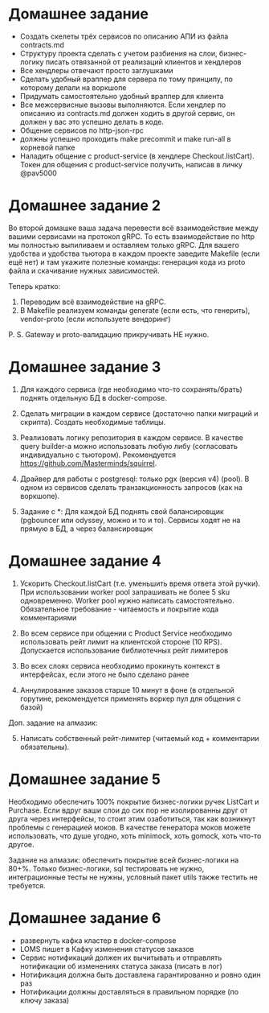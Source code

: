 # Домашнее задание

- Создать скелеты трёх сервисов по описанию АПИ из файла contracts.md
- Структуру проекта сделать с учетом разбиения на слои, бизнес-логику писать отвязанной от реализаций клиентов и хендлеров
- Все хендлеры отвечают просто заглушками
- Сделать удобный враппер для сервера по тому принципу, по которому делали на воркшопе
- Придумать самостоятельно удобный враппер для клиента
- Все межсервисные вызовы выполняются. Если хендлер по описанию из contracts.md должен ходить в другой сервис, он должен у вас это успешно делать в коде.
- Общение сервисов по http-json-rpc
- должны успешно проходить make precommit и make run-all в корневой папке
- Наладить общение с product-service (в хендлере Checkout.listCart). Токен для общения с product-service получить, написав в личку @pav5000


# Домашнее задание 2

Во второй домашке ваша задача перевести всё взаимодействие между вашими сервисами на протокол gRPC. То есть взаимодействие по http мы полностью выпиливаем и оставляем только gRPC.  Для вашего удобства и удобства тьютора в каждом проекте заведите Makefile (если ещё нет) и там укажите полезные команды: генерация кода из proto файла и скачивание нужных зависимостей.

Теперь кратко:

1. Переводим всё взаимодействие на gRPC.
2. В Makefile реализуем команды generate (если есть, что генерить), vendor-proto (если используете вендоринг)

P. S. Gateway и proto-валидацию прикручивать НЕ нужно.


# Домашнее задание 3

1) Для каждого сервиса (где необходимо что-то сохранять/брать) поднять отдельную БД в docker-compose.

2) Сделать миграции в каждом сервисе (достаточно папки миграций и скрипта).
Создать необходимые таблицы.

3) Реализовать логику репозитория в каждом сервисе.
В качестве query builder-а можно использовать любую либу (согласовать индивидуально с тьютором). Рекомендуется https://github.com/Masterminds/squirrel.

4) Драйвер для работы с postgresql: только pgx (версия v4) (pool).
В одном из сервисов сделать транзакционность запросов (как на воркшопе).

5) Задание с *:
Для каждой БД поднять свой балансировщик (pgbouncer или odyssey, можно и то и то). Сервисы ходят не на прямую в БД, а через балансировщик


# Домашнее задание 4

1) Ускорить Checkout.listCart (т.е. уменьшить время ответа этой ручки). При использовании worker pool запрашивать не более 5 sku одновременно. Worker pool нужно написать самостоятельно. Обязательное требование - читаемость и покрытие кода комментариями

2) Во всем сервисе при общении с Product Service необходимо использовать рейт лимит на клиентской стороне (10 RPS). Допускается использование библиотечных рейт лимитеров

3) Во всех слоях сервиса необходимо прокинуть контекст в интерфейсах, если этого не было сделано ранее

4) Аннулирование заказов старше 10 минут в фоне (в отдельной горутине, рекомендуется применять воркер пул для общения с базой)

Доп. задание на алмазик: 

5) Написать собственный рейт-лимитер (читаемый код + комментарии обязательны).


# Домашнее задание 5

Необходимо обеспечить 100% покрытие бизнес-логики ручек ListCart и Purchase. Если вдруг ваши слои до сих пор не изолированны друг от друга через интерфейсы, то стоит этим озаботиться, так как возникнут проблемы с генерацией моков.
В качестве генератора моков можете использовать, что душе угодно, хоть minimock, хоть gomock, хоть что-то другое.

Задание на алмазик: обеспечить покрытие всей бизнес-логики на 80+%. Только бизнес-логики, sql тестировать не нужно, интеграционные тесты не нужны, условный пакет utils также тестить не требуется.


# Домашнее задание 6

- развернуть кафка кластер в docker-compose
- LOMS пишет в Кафку изменения статусов заказов
- Сервис нотификаций должен их вычитывать и отправлять нотификации об изменениях статуса заказа (писать в лог)
- Нотификация должна быть доставлена гарантированно и ровно один раз
- Нотификации должны доставляться в правильном порядке (по ключу заказа)